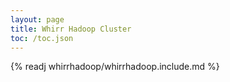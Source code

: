 ```yaml
---
layout: page
title: Whirr Hadoop Cluster
toc: /toc.json
---
```


<!-- file kept to preserve old links; remove when link not used -->

{% readj whirrhadoop/whirrhadoop.include.md %}
